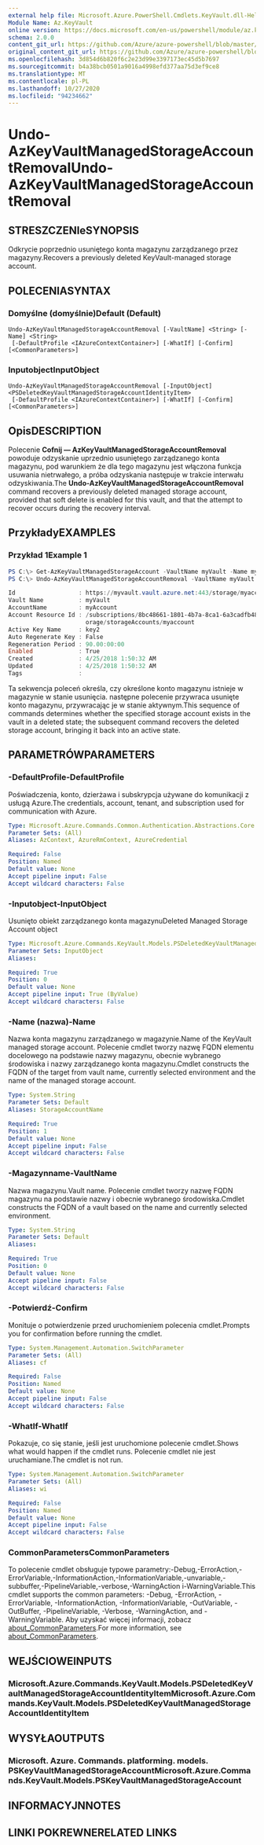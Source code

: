 ```yaml
---
external help file: Microsoft.Azure.PowerShell.Cmdlets.KeyVault.dll-Help.xml
Module Name: Az.KeyVault
online version: https://docs.microsoft.com/en-us/powershell/module/az.keyvault/undo-azkeyvaultmanagedstorageaccountremoval
schema: 2.0.0
content_git_url: https://github.com/Azure/azure-powershell/blob/master/src/KeyVault/KeyVault/help/Undo-AzKeyVaultManagedStorageAccountRemoval.md
original_content_git_url: https://github.com/Azure/azure-powershell/blob/master/src/KeyVault/KeyVault/help/Undo-AzKeyVaultManagedStorageAccountRemoval.md
ms.openlocfilehash: 3d854d6b820f6c2e23d99e3397173ec45d5b7697
ms.sourcegitcommit: b4a38bcb0501a9016a4998efd377aa75d3ef9ce8
ms.translationtype: MT
ms.contentlocale: pl-PL
ms.lasthandoff: 10/27/2020
ms.locfileid: "94234662"
---
```

# <span data-ttu-id="d432e-101">Undo-AzKeyVaultManagedStorageAccountRemoval</span><span class="sxs-lookup"><span data-stu-id="d432e-101">Undo-AzKeyVaultManagedStorageAccountRemoval</span></span>

## <span data-ttu-id="d432e-102">STRESZCZENIe</span><span class="sxs-lookup"><span data-stu-id="d432e-102">SYNOPSIS</span></span>
<span data-ttu-id="d432e-103">Odkrycie poprzednio usuniętego konta magazynu zarządzanego przez magazyny.</span><span class="sxs-lookup"><span data-stu-id="d432e-103">Recovers a previously deleted KeyVault-managed storage account.</span></span>

## <span data-ttu-id="d432e-104">POLECENIA</span><span class="sxs-lookup"><span data-stu-id="d432e-104">SYNTAX</span></span>

### <span data-ttu-id="d432e-105">Domyślne (domyślnie)</span><span class="sxs-lookup"><span data-stu-id="d432e-105">Default (Default)</span></span>
```
Undo-AzKeyVaultManagedStorageAccountRemoval [-VaultName] <String> [-Name] <String>
 [-DefaultProfile <IAzureContextContainer>] [-WhatIf] [-Confirm] [<CommonParameters>]
```

### <span data-ttu-id="d432e-106">Inputobject</span><span class="sxs-lookup"><span data-stu-id="d432e-106">InputObject</span></span>
```
Undo-AzKeyVaultManagedStorageAccountRemoval [-InputObject] <PSDeletedKeyVaultManagedStorageAccountIdentityItem>
 [-DefaultProfile <IAzureContextContainer>] [-WhatIf] [-Confirm] [<CommonParameters>]
```

## <span data-ttu-id="d432e-107">Opis</span><span class="sxs-lookup"><span data-stu-id="d432e-107">DESCRIPTION</span></span>
<span data-ttu-id="d432e-108">Polecenie **Cofnij — AzKeyVaultManagedStorageAccountRemoval** powoduje odzyskanie uprzednio usuniętego zarządzanego konta magazynu, pod warunkiem że dla tego magazynu jest włączona funkcja usuwania nietrwałego, a próba odzyskania następuje w trakcie interwału odzyskiwania.</span><span class="sxs-lookup"><span data-stu-id="d432e-108">The **Undo-AzKeyVaultManagedStorageAccountRemoval** command recovers a previously deleted managed storage account, provided that soft delete is enabled for this vault, and that the attempt to recover occurs during the recovery interval.</span></span>

## <span data-ttu-id="d432e-109">Przykłady</span><span class="sxs-lookup"><span data-stu-id="d432e-109">EXAMPLES</span></span>

### <span data-ttu-id="d432e-110">Przykład 1</span><span class="sxs-lookup"><span data-stu-id="d432e-110">Example 1</span></span>
```powershell
PS C:\> Get-AzKeyVaultManagedStorageAccount -VaultName myVault -Name myAccount -InRemovedState
PS C:\> Undo-AzKeyVaultManagedStorageAccountRemoval -VaultName myVault -Name myAccount

Id                  : https://myvault.vault.azure.net:443/storage/myaccount
Vault Name          : myVault
AccountName         : myAccount
Account Resource Id : /subscriptions/8bc48661-1801-4b7a-8ca1-6a3cadfb4870/resourceGroups/myrg/providers/Microsoft.St
                      orage/storageAccounts/myaccount
Active Key Name     : key2
Auto Regenerate Key : False
Regeneration Period : 90.00:00:00
Enabled             : True
Created             : 4/25/2018 1:50:32 AM
Updated             : 4/25/2018 1:50:32 AM
Tags                :
```

<span data-ttu-id="d432e-111">Ta sekwencja poleceń określa, czy określone konto magazynu istnieje w magazynie w stanie usunięcia. następne polecenie przywraca usunięte konto magazynu, przywracając je w stanie aktywnym.</span><span class="sxs-lookup"><span data-stu-id="d432e-111">This sequence of commands determines whether the specified storage account exists in the vault in a deleted state; the subsequent command recovers the deleted storage account, bringing it back into an active state.</span></span>

## <span data-ttu-id="d432e-112">PARAMETRÓW</span><span class="sxs-lookup"><span data-stu-id="d432e-112">PARAMETERS</span></span>

### <span data-ttu-id="d432e-113">-DefaultProfile</span><span class="sxs-lookup"><span data-stu-id="d432e-113">-DefaultProfile</span></span>
<span data-ttu-id="d432e-114">Poświadczenia, konto, dzierżawa i subskrypcja używane do komunikacji z usługą Azure.</span><span class="sxs-lookup"><span data-stu-id="d432e-114">The credentials, account, tenant, and subscription used for communication with Azure.</span></span>

```yaml
Type: Microsoft.Azure.Commands.Common.Authentication.Abstractions.Core.IAzureContextContainer
Parameter Sets: (All)
Aliases: AzContext, AzureRmContext, AzureCredential

Required: False
Position: Named
Default value: None
Accept pipeline input: False
Accept wildcard characters: False
```

### <span data-ttu-id="d432e-115">-Inputobject</span><span class="sxs-lookup"><span data-stu-id="d432e-115">-InputObject</span></span>
<span data-ttu-id="d432e-116">Usunięto obiekt zarządzanego konta magazynu</span><span class="sxs-lookup"><span data-stu-id="d432e-116">Deleted Managed Storage Account object</span></span>

```yaml
Type: Microsoft.Azure.Commands.KeyVault.Models.PSDeletedKeyVaultManagedStorageAccountIdentityItem
Parameter Sets: InputObject
Aliases:

Required: True
Position: 0
Default value: None
Accept pipeline input: True (ByValue)
Accept wildcard characters: False
```

### <span data-ttu-id="d432e-117">-Name (nazwa)</span><span class="sxs-lookup"><span data-stu-id="d432e-117">-Name</span></span>
<span data-ttu-id="d432e-118">Nazwa konta magazynu zarządzanego w magazynie.</span><span class="sxs-lookup"><span data-stu-id="d432e-118">Name of the KeyVault managed storage account.</span></span>
<span data-ttu-id="d432e-119">Polecenie cmdlet tworzy nazwę FQDN elementu docelowego na podstawie nazwy magazynu, obecnie wybranego środowiska i nazwy zarządzanego konta magazynu.</span><span class="sxs-lookup"><span data-stu-id="d432e-119">Cmdlet constructs the FQDN of the target from vault name, currently selected environment and the name of the managed storage account.</span></span>

```yaml
Type: System.String
Parameter Sets: Default
Aliases: StorageAccountName

Required: True
Position: 1
Default value: None
Accept pipeline input: False
Accept wildcard characters: False
```

### <span data-ttu-id="d432e-120">-Magazynname</span><span class="sxs-lookup"><span data-stu-id="d432e-120">-VaultName</span></span>
<span data-ttu-id="d432e-121">Nazwa magazynu.</span><span class="sxs-lookup"><span data-stu-id="d432e-121">Vault name.</span></span>
<span data-ttu-id="d432e-122">Polecenie cmdlet tworzy nazwę FQDN magazynu na podstawie nazwy i obecnie wybranego środowiska.</span><span class="sxs-lookup"><span data-stu-id="d432e-122">Cmdlet constructs the FQDN of a vault based on the name and currently selected environment.</span></span>

```yaml
Type: System.String
Parameter Sets: Default
Aliases:

Required: True
Position: 0
Default value: None
Accept pipeline input: False
Accept wildcard characters: False
```

### <span data-ttu-id="d432e-123">-Potwierdź</span><span class="sxs-lookup"><span data-stu-id="d432e-123">-Confirm</span></span>
<span data-ttu-id="d432e-124">Monituje o potwierdzenie przed uruchomieniem polecenia cmdlet.</span><span class="sxs-lookup"><span data-stu-id="d432e-124">Prompts you for confirmation before running the cmdlet.</span></span>

```yaml
Type: System.Management.Automation.SwitchParameter
Parameter Sets: (All)
Aliases: cf

Required: False
Position: Named
Default value: None
Accept pipeline input: False
Accept wildcard characters: False
```

### <span data-ttu-id="d432e-125">-WhatIf</span><span class="sxs-lookup"><span data-stu-id="d432e-125">-WhatIf</span></span>
<span data-ttu-id="d432e-126">Pokazuje, co się stanie, jeśli jest uruchomione polecenie cmdlet.</span><span class="sxs-lookup"><span data-stu-id="d432e-126">Shows what would happen if the cmdlet runs.</span></span>
<span data-ttu-id="d432e-127">Polecenie cmdlet nie jest uruchamiane.</span><span class="sxs-lookup"><span data-stu-id="d432e-127">The cmdlet is not run.</span></span>

```yaml
Type: System.Management.Automation.SwitchParameter
Parameter Sets: (All)
Aliases: wi

Required: False
Position: Named
Default value: None
Accept pipeline input: False
Accept wildcard characters: False
```

### <span data-ttu-id="d432e-128">CommonParameters</span><span class="sxs-lookup"><span data-stu-id="d432e-128">CommonParameters</span></span>
<span data-ttu-id="d432e-129">To polecenie cmdlet obsługuje typowe parametry:-Debug,-ErrorAction,-ErrorVariable,-InformationAction,-InformationVariable,-unvariable,-subbuffer,-PipelineVariable,-verbose,-WarningAction i-WarningVariable.</span><span class="sxs-lookup"><span data-stu-id="d432e-129">This cmdlet supports the common parameters: -Debug, -ErrorAction, -ErrorVariable, -InformationAction, -InformationVariable, -OutVariable, -OutBuffer, -PipelineVariable, -Verbose, -WarningAction, and -WarningVariable.</span></span> <span data-ttu-id="d432e-130">Aby uzyskać więcej informacji, zobacz [about_CommonParameters](http://go.microsoft.com/fwlink/?LinkID=113216).</span><span class="sxs-lookup"><span data-stu-id="d432e-130">For more information, see [about_CommonParameters](http://go.microsoft.com/fwlink/?LinkID=113216).</span></span>

## <span data-ttu-id="d432e-131">WEJŚCIOWE</span><span class="sxs-lookup"><span data-stu-id="d432e-131">INPUTS</span></span>

### <span data-ttu-id="d432e-132">Microsoft.Azure.Commands.KeyVault.Models.PSDeletedKeyVaultManagedStorageAccountIdentityItem</span><span class="sxs-lookup"><span data-stu-id="d432e-132">Microsoft.Azure.Commands.KeyVault.Models.PSDeletedKeyVaultManagedStorageAccountIdentityItem</span></span>

## <span data-ttu-id="d432e-133">WYSYŁA</span><span class="sxs-lookup"><span data-stu-id="d432e-133">OUTPUTS</span></span>

### <span data-ttu-id="d432e-134">Microsoft. Azure. Commands. platforming. models. PSKeyVaultManagedStorageAccount</span><span class="sxs-lookup"><span data-stu-id="d432e-134">Microsoft.Azure.Commands.KeyVault.Models.PSKeyVaultManagedStorageAccount</span></span>

## <span data-ttu-id="d432e-135">INFORMACYJN</span><span class="sxs-lookup"><span data-stu-id="d432e-135">NOTES</span></span>

## <span data-ttu-id="d432e-136">LINKI POKREWNE</span><span class="sxs-lookup"><span data-stu-id="d432e-136">RELATED LINKS</span></span>
